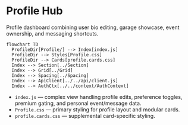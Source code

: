 # Profile Hub

Profile dashboard combining user bio editing, garage showcase, event ownership, and messaging shortcuts.

```mermaid
flowchart TD
  ProfileDir[Profile/] --> Index[index.js]
  ProfileDir --> Styles[Profile.css]
  ProfileDir --> Cards[profile.cards.css]
  Index --> Section[../Section]
  Index --> Grid[../Grid]
  Index --> Spacing[../Spacing]
  Index --> ApiClient[../../api/client.js]
  Index --> AuthCtx[../../context/AuthContext]
```

- `index.js` — complex view handling profile edits, preference toggles, premium gating, and personal event/message data.
- `Profile.css` — primary styling for profile layout and modular cards.
- `profile.cards.css` — supplemental card-specific styling.
